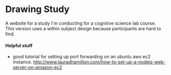 Drawing Study
=============

A website for a study I'm conducting for a cognitive science lab course. This version uses a within subject design because participants are hard to find.

#### Helpful stuff

- good tutorial for setting up port forwarding on an ubuntu aws ec2 instance. http://www.lauradhamilton.com/how-to-set-up-a-nodejs-web-server-on-amazon-ec2 

